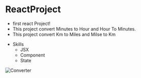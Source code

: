# ReactProject
- first react Project!
- This project convert Minutes to Hour and Hour To Minutes.
- This project convert Km to Miles and Milse to Km
* Skills
  * JSX
  * Component
  * State

![Converter](https://user-images.githubusercontent.com/79510152/147384768-fd3a355c-f25a-497b-bb82-575eded10931.gif)
